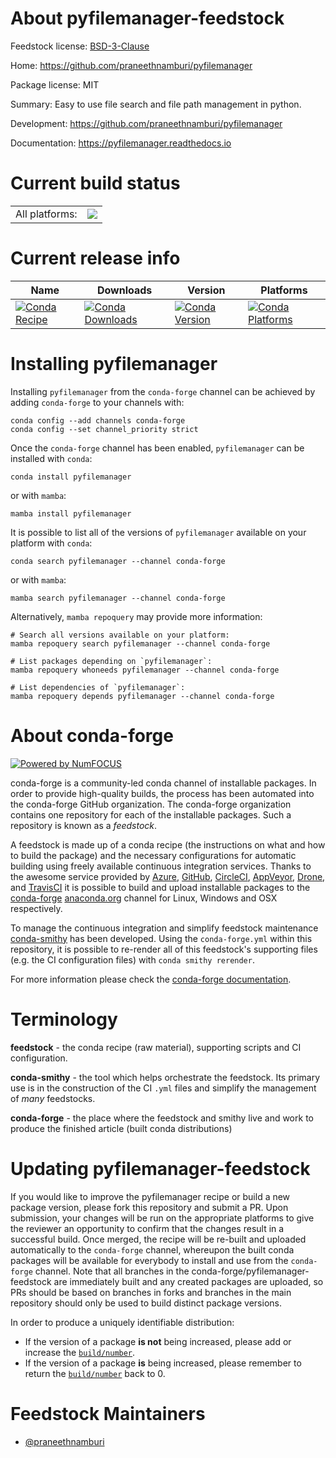 About pyfilemanager-feedstock
=============================

Feedstock license: [BSD-3-Clause](https://github.com/conda-forge/pyfilemanager-feedstock/blob/main/LICENSE.txt)

Home: https://github.com/praneethnamburi/pyfilemanager

Package license: MIT

Summary: Easy to use file search and file path management in python.

Development: https://github.com/praneethnamburi/pyfilemanager

Documentation: https://pyfilemanager.readthedocs.io

Current build status
====================


<table><tr><td>All platforms:</td>
    <td>
      <a href="https://dev.azure.com/conda-forge/feedstock-builds/_build/latest?definitionId=21783&branchName=main">
        <img src="https://dev.azure.com/conda-forge/feedstock-builds/_apis/build/status/pyfilemanager-feedstock?branchName=main">
      </a>
    </td>
  </tr>
</table>

Current release info
====================

| Name | Downloads | Version | Platforms |
| --- | --- | --- | --- |
| [![Conda Recipe](https://img.shields.io/badge/recipe-pyfilemanager-green.svg)](https://anaconda.org/conda-forge/pyfilemanager) | [![Conda Downloads](https://img.shields.io/conda/dn/conda-forge/pyfilemanager.svg)](https://anaconda.org/conda-forge/pyfilemanager) | [![Conda Version](https://img.shields.io/conda/vn/conda-forge/pyfilemanager.svg)](https://anaconda.org/conda-forge/pyfilemanager) | [![Conda Platforms](https://img.shields.io/conda/pn/conda-forge/pyfilemanager.svg)](https://anaconda.org/conda-forge/pyfilemanager) |

Installing pyfilemanager
========================

Installing `pyfilemanager` from the `conda-forge` channel can be achieved by adding `conda-forge` to your channels with:

```
conda config --add channels conda-forge
conda config --set channel_priority strict
```

Once the `conda-forge` channel has been enabled, `pyfilemanager` can be installed with `conda`:

```
conda install pyfilemanager
```

or with `mamba`:

```
mamba install pyfilemanager
```

It is possible to list all of the versions of `pyfilemanager` available on your platform with `conda`:

```
conda search pyfilemanager --channel conda-forge
```

or with `mamba`:

```
mamba search pyfilemanager --channel conda-forge
```

Alternatively, `mamba repoquery` may provide more information:

```
# Search all versions available on your platform:
mamba repoquery search pyfilemanager --channel conda-forge

# List packages depending on `pyfilemanager`:
mamba repoquery whoneeds pyfilemanager --channel conda-forge

# List dependencies of `pyfilemanager`:
mamba repoquery depends pyfilemanager --channel conda-forge
```


About conda-forge
=================

[![Powered by
NumFOCUS](https://img.shields.io/badge/powered%20by-NumFOCUS-orange.svg?style=flat&colorA=E1523D&colorB=007D8A)](https://numfocus.org)

conda-forge is a community-led conda channel of installable packages.
In order to provide high-quality builds, the process has been automated into the
conda-forge GitHub organization. The conda-forge organization contains one repository
for each of the installable packages. Such a repository is known as a *feedstock*.

A feedstock is made up of a conda recipe (the instructions on what and how to build
the package) and the necessary configurations for automatic building using freely
available continuous integration services. Thanks to the awesome service provided by
[Azure](https://azure.microsoft.com/en-us/services/devops/), [GitHub](https://github.com/),
[CircleCI](https://circleci.com/), [AppVeyor](https://www.appveyor.com/),
[Drone](https://cloud.drone.io/welcome), and [TravisCI](https://travis-ci.com/)
it is possible to build and upload installable packages to the
[conda-forge](https://anaconda.org/conda-forge) [anaconda.org](https://anaconda.org/)
channel for Linux, Windows and OSX respectively.

To manage the continuous integration and simplify feedstock maintenance
[conda-smithy](https://github.com/conda-forge/conda-smithy) has been developed.
Using the ``conda-forge.yml`` within this repository, it is possible to re-render all of
this feedstock's supporting files (e.g. the CI configuration files) with ``conda smithy rerender``.

For more information please check the [conda-forge documentation](https://conda-forge.org/docs/).

Terminology
===========

**feedstock** - the conda recipe (raw material), supporting scripts and CI configuration.

**conda-smithy** - the tool which helps orchestrate the feedstock.
                   Its primary use is in the construction of the CI ``.yml`` files
                   and simplify the management of *many* feedstocks.

**conda-forge** - the place where the feedstock and smithy live and work to
                  produce the finished article (built conda distributions)


Updating pyfilemanager-feedstock
================================

If you would like to improve the pyfilemanager recipe or build a new
package version, please fork this repository and submit a PR. Upon submission,
your changes will be run on the appropriate platforms to give the reviewer an
opportunity to confirm that the changes result in a successful build. Once
merged, the recipe will be re-built and uploaded automatically to the
`conda-forge` channel, whereupon the built conda packages will be available for
everybody to install and use from the `conda-forge` channel.
Note that all branches in the conda-forge/pyfilemanager-feedstock are
immediately built and any created packages are uploaded, so PRs should be based
on branches in forks and branches in the main repository should only be used to
build distinct package versions.

In order to produce a uniquely identifiable distribution:
 * If the version of a package **is not** being increased, please add or increase
   the [``build/number``](https://docs.conda.io/projects/conda-build/en/latest/resources/define-metadata.html#build-number-and-string).
 * If the version of a package **is** being increased, please remember to return
   the [``build/number``](https://docs.conda.io/projects/conda-build/en/latest/resources/define-metadata.html#build-number-and-string)
   back to 0.

Feedstock Maintainers
=====================

* [@praneethnamburi](https://github.com/praneethnamburi/)

